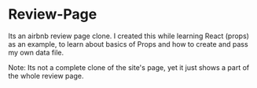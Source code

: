 # Review-Page

Its an airbnb review page clone. I created this while learning React (props) as an example, to learn about basics of Props and how to create and pass my own data file.

Note: Its not a complete clone of the site's page, yet it just shows a part of the whole review page.
